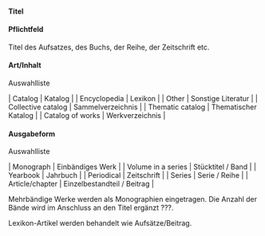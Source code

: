 #### Titel

#### Pflichtfeld
Titel des Aufsatzes, des Buchs, der Reihe, der Zeitschrift etc.  
  
  

#### Art/Inhalt
Auswahlliste  
  

| Catalog | Katalog |
| Encyclopedia | Lexikon |
| Other | Sonstige Literatur |
| Collective catalog | Sammelverzeichnis |
| Thematic catalog | Thematischer Katalog |
| Catalog of works | Werkverzeichnis |

  
  

#### Ausgabeform
Auswahlliste  
  

| Monograph | Einbändiges Werk |
| Volume in a series | Stücktitel / Band |
| Yearbook | Jahrbuch |
| Periodical | Zeitschrift |
| Series | Serie / Reihe |
| Article/chapter | Einzelbestandteil / Beitrag |

  
Mehrbändige Werke werden als Monographien eingetragen. Die Anzahl der Bände wird im Anschluss an den Titel ergänzt ???.   

Lexikon-Artikel werden behandelt wie Aufsätze/Beitrag.